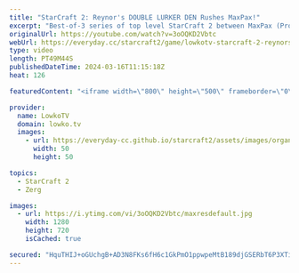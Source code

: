 ```yaml
---
title: "StarCraft 2: Reynor's DOUBLE LURKER DEN Rushes MaxPax!"
excerpt: "Best-of-3 series of top level StarCraft 2 between MaxPax (Protoss) and Reynor (Zerg). Fantastic set of games of high level SC2 from the European server's ESL Open Cup. Support my work: https://patreon.com/lowkotv  Lowko merch: https://lowko.shop Tech setup: https://lowko.tv/setup Discord community: https://discord.gg/lowkotv"
originalUrl: https://youtube.com/watch?v=3oOQKD2Vbtc
webUrl: https://everyday.cc/starcraft2/game/lowkotv-starcraft-2-reynors-double-lurker-den-rushes-maxpax/
type: video
length: PT49M44S
publishedDateTime: 2024-03-16T11:15:18Z
heat: 126

featuredContent: "<iframe width=\"800\" height=\"500\" frameborder=\"0\" src=\"https://www.youtube.com/embed/3oOQKD2Vbtc\" allow=\"accelerometer; autoplay; encrypted-media; gyroscope; picture-in-picture\" allowfullscreen></iframe>"

provider:
  name: LowkoTV
  domain: lowko.tv
  images:
    - url: https://everyday-cc.github.io/starcraft2/assets/images/organizations/lowko.tv-50x50.jpg
      width: 50
      height: 50

topics:
  - StarCraft 2
  - Zerg

images:
  - url: https://i.ytimg.com/vi/3oOQKD2Vbtc/maxresdefault.jpg
    width: 1280
    height: 720
    isCached: true

secured: "HquTHIJ+oGUchgB+AD3N8FKs6fH6c1GkPmO1ppwpeMtB189djGSERbT6P3XTiis92nd5/PFlQM6W99gZ+4YMFhTTgYyQNGDzpsuBfxWCIQcbziXI4x69+JEMaK/QCCzLbWEe1KWqnfb6CibjJo7Z7NIMlZPWtWtATUvk6C9hBI+2OvVB1pmicMtWIJay+TYsq3UhBp22kuMiBJdj5c7qcIPWTh2s1Iwt4XmjtZ20ORaTpNpTRljo2CRbwOedrwpKiOzkbSeV+MXxu/SQ7MCoyyDc+NbSVv2l+c5VTSNmO/eonZ01WGu5ySvR2PQraXByxzqvwA3CmLbhd10SNtv6SquC35Leyl11StwhCX+LwQ5vFEYOxZ7neOeZVEFQ8IkjAGmJLjSj6UYiCSfTt9w2O7Mnum6ZY4tsJvr8Eqm2Lpc=;bMVTd95H1k1nket0InMk2g=="
---
```


